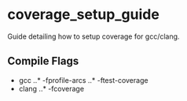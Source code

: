 # coverage_setup_guide
Guide detailing how to setup coverage for gcc/clang.

## Compile Flags

* gcc
..* -fprofile-arcs
..* -ftest-coverage
* clang
..* -fcoverage
